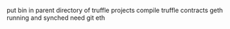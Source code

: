 put bin in parent directory of truffle projects
compile truffle contracts
geth running and synched
need git
eth 
